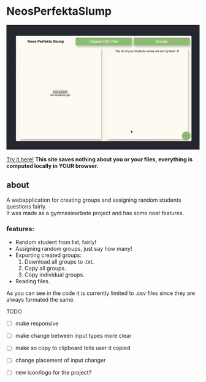 # NeosPerfektaSlump

<img src="misc/demoCompressed.gif">

[Try it here!](http://neoishere.com/NeosPerfektaSlump/)
**This site saves nothing about you or your files, everything is computed locally in YOUR browser.**

## about

A webapplication for creating groups and assigning random students questions fairly.<br>
It was made as a gymnasiearbete project and has some neat features.

### features:
* Random student from list, fairly!
* Assigning random groups, just say how many!
* Exporting created groups:
    1. Download all groups to .txt.
    2. Copy all groups.
    3. Copy individual groups.
* Reading files.

As you can see in the code it is currently limited to .csv files since they are always formated
the same.

TODO
- [ ] make responsive
- [ ] make change between input types more clear
- [ ] make so copy to clipboard tells user it copied 
- [ ] change placement of input changer
- [ ] new icon/logo for the project?


